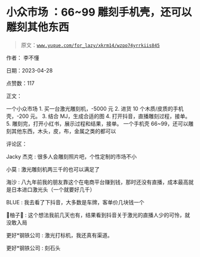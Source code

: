 # 小众市场 ：66~99 雕刻手机壳，还可以雕刻其他东西

> 原文：[`www.yuque.com/for_lazy/xkrm14/wzpo74yrrkiis845`](https://www.yuque.com/for_lazy/xkrm14/wzpo74yrrkiis845)

作者： 李不懂

日期：2023-04-28

点赞数：117

正文：

一个小众市场 1\. 买一台激光雕刻机，-5000 元 2\. 进货 10 个木质/皮质的手机壳，-200 元。 3\. 结合 MJ，生成合适的图 4. 打开抖音，直播雕刻过程，接单。 5\. 雕刻完，打开小红书，展示过程和结果，接单。 一个手机壳 66~99，还可以雕刻其他东西，木头，皮，布，金属之类的都可以

评论区：

Jacky 杰克 : 很多人会雕刻照片吧，个性定制的市场不小

小莫 : 激光雕刻机两三千的也可以满足了

海沙 : 八九年前我的朋友靠这个在电商平台赚到钱，那时还没有直播，成本最高就是日本进口激光头（一个就要好几千）

BLUE : 我去看了下抖音，大多数是车牌，客单价几块钱一个

🍉柚子🍊 : 这个想法我前几天也有，结果看到抖音关于激光的直播人少的可怜，就没敢入局

更好*钢铁公司 : 激光打标机，我还真有渠道。

更好*钢铁公司 : 刻石头

